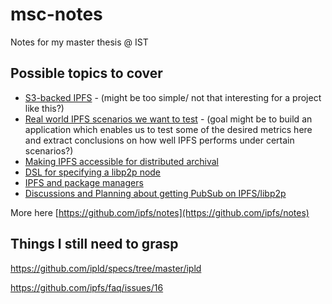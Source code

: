 # msc-notes
Notes for my master thesis @ IST

## Possible topics to cover

* [S3-backed IPFS](https://github.com/ipfs/notes/issues/214) - (might be too simple/ not that interesting for a project like this?)
* [Real world IPFS scenarios we want to test](https://github.com/ipfs/notes/issues/211) - (goal might be to build an application which enables us to test some of the desired metrics here and extract conclusions on how well IPFS performs under certain scenarios?)
* [Making IPFS accessible for distributed archival](https://github.com/ipfs/notes/issues/210)
* [DSL for specifying a libp2p node](https://github.com/ipfs/notes/issues/209)
* [IPFS and package managers](https://github.com/ipfs/notes/issues/171)
* [Discussions and Planning about getting PubSub on IPFS/libp2p](https://github.com/libp2p/research-pubsub)

More here [https://github.com/ipfs/notes](https://github.com/ipfs/notes)

## Things I still need to grasp

https://github.com/ipld/specs/tree/master/ipld

https://github.com/ipfs/faq/issues/16
